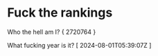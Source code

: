 # Fuck the rankings

Who the hell am I?
{ 2720764 }

What fucking year is it?
[ 2024-08-01T05:39:07Z ]
